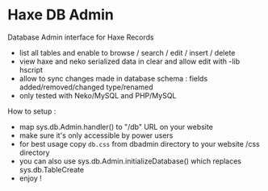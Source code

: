 Haxe DB Admin
=============

Database Admin interface for Haxe Records

  * list all tables and enable to browse / search / edit / insert / delete
  * view haxe and neko serialized data in clear and allow edit with -lib hscript
  * allow to sync changes made in database schema : fields added/removed/changed type/renamed
  * only tested with Neko/MySQL and PHP/MySQL

How to setup :

  * map sys.db.Admin.handler() to "/db" URL on your website
  * make sure it's only accessible by power users
  * for best usage copy `db.css` from dbadmin directory to your website /css directory
  * you can also use sys.db.Admin.initializeDatabase() which replaces sys.db.TableCreate
  * enjoy !


